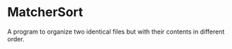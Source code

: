 # MatcherSort
A program to organize two identical files but with their contents in different order.
